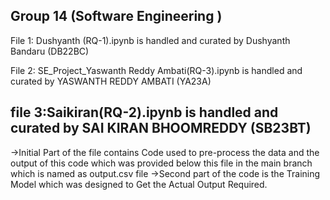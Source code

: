 Group 14 (Software Engineering )
-------------------------------------------------------------

File 1: Dushyanth (RQ-1).ipynb is handled and curated by Dushyanth Bandaru (DB22BC)

File 2: SE_Project_Yaswanth Reddy Ambati(RQ-3).ipynb is handled and curated by YASWANTH REDDY AMBATI (YA23A)

file 3:Saikiran(RQ-2).ipynb is handled and curated by SAI KIRAN BHOOMREDDY (SB23BT) 
----------------------------------------------------------------------------------------
->Initial Part of the file contains Code used to pre-process the data and  the output of this code which was provided below this file in the main branch which is named as output.csv file
->Second part of the code is the Training Model which was designed to Get the Actual Output Required.
